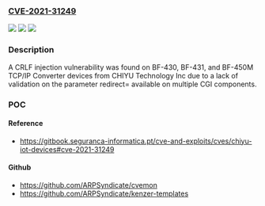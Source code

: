 ### [CVE-2021-31249](https://cve.mitre.org/cgi-bin/cvename.cgi?name=CVE-2021-31249)
![](https://img.shields.io/static/v1?label=Product&message=n%2Fa&color=blue)
![](https://img.shields.io/static/v1?label=Version&message=n%2Fa&color=blue)
![](https://img.shields.io/static/v1?label=Vulnerability&message=n%2Fa&color=brighgreen)

### Description

A CRLF injection vulnerability was found on BF-430, BF-431, and BF-450M TCP/IP Converter devices from CHIYU Technology Inc due to a lack of validation on the parameter redirect= available on multiple CGI components.

### POC

#### Reference
- https://gitbook.seguranca-informatica.pt/cve-and-exploits/cves/chiyu-iot-devices#cve-2021-31249

#### Github
- https://github.com/ARPSyndicate/cvemon
- https://github.com/ARPSyndicate/kenzer-templates

